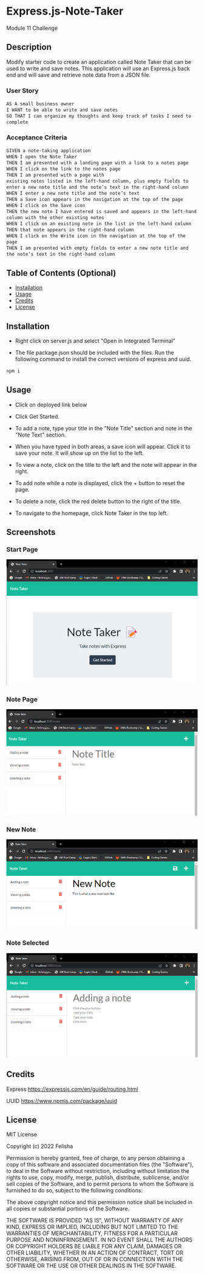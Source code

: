 # Express.js-Note-Taker
Module 11 Challenge

## Description

Modify starter code to create an application called Note Taker that can be used to write and save notes. This application will use an Express.js back end and will save and retrieve note data from a JSON file.

### User Story

```
AS A small business owner
I WANT to be able to write and save notes
SO THAT I can organize my thoughts and keep track of tasks I need to complete
```


### Acceptance Criteria

```
GIVEN a note-taking application
WHEN I open the Note Taker
THEN I am presented with a landing page with a link to a notes page
WHEN I click on the link to the notes page
THEN I am presented with a page with 
existing notes listed in the left-hand column, plus empty fields to enter a new note title and the note’s text in the right-hand column
WHEN I enter a new note title and the note’s text
THEN a Save icon appears in the navigation at the top of the page
WHEN I click on the Save icon
THEN the new note I have entered is saved and appears in the left-hand column with the other existing notes
WHEN I click on an existing note in the list in the left-hand column
THEN that note appears in the right-hand column
WHEN I click on the Write icon in the navigation at the top of the page
THEN I am presented with empty fields to enter a new note title and the note’s text in the right-hand column
```

## Table of Contents (Optional)

- [Installation](#installation)
- [Usage](#usage)
- [Credits](#credits)
- [License](#license)

## Installation

*   Right click on server.js and select "Open in Integrated Terminal"

*   The file package.json should be included with the files. Run the following command to install the correct versions of express and uuid.
 ``` md 
 npm i 
 ``` 

## Usage

* Click on deployed link below

* Click Get Started.

* To add a note, type your title in the "Note Title" section and note in the "Note Text" section. 

* When you have typed in both areas, a save icon will appear. Click it to save your note. It will show up on the list to the left.

* To view a note, click on the title to the left and the note will appear in the right.

* To add note while a note is displayed, click the + button to reset the page.

* To delete a note, click the red delete button to the right of the title.

* To navigate to the homepage, click Note Taker in the top left.

## Screenshots

### Start Page
![Start Page](/public/assets/images/startPage.png)

### Note Page
![Note Page](/public/assets/images/notePage.png)

### New Note
![New Note](/public/assets/images/newNote.png)

### Note Selected
![Note Selected](/public/assets/images/noteSelected.png)


## Credits

Express
https://expressjs.com/en/guide/routing.html

UUID
https://www.npmjs.com/package/uuid

## License

MIT License

Copyright (c) 2022 Felisha

Permission is hereby granted, free of charge, to any person obtaining a copy
of this software and associated documentation files (the "Software"), to deal
in the Software without restriction, including without limitation the rights
to use, copy, modify, merge, publish, distribute, sublicense, and/or sell
copies of the Software, and to permit persons to whom the Software is
furnished to do so, subject to the following conditions:

The above copyright notice and this permission notice shall be included in all
copies or substantial portions of the Software.

THE SOFTWARE IS PROVIDED "AS IS", WITHOUT WARRANTY OF ANY KIND, EXPRESS OR
IMPLIED, INCLUDING BUT NOT LIMITED TO THE WARRANTIES OF MERCHANTABILITY,
FITNESS FOR A PARTICULAR PURPOSE AND NONINFRINGEMENT. IN NO EVENT SHALL THE
AUTHORS OR COPYRIGHT HOLDERS BE LIABLE FOR ANY CLAIM, DAMAGES OR OTHER
LIABILITY, WHETHER IN AN ACTION OF CONTRACT, TORT OR OTHERWISE, ARISING FROM,
OUT OF OR IN CONNECTION WITH THE SOFTWARE OR THE USE OR OTHER DEALINGS IN THE
SOFTWARE.
